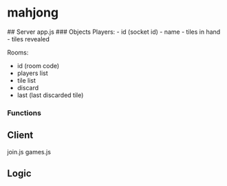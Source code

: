 # mahjong
<insert description> 
## Server
  app.js
### Objects
Players:
- id (socket id)
- name
- tiles in hand
- tiles revealed

Rooms:
- id (room code)
- players list
- tile list
- discard
- last (last discarded tile)

### Functions

## Client
  join.js
  games.js
## Logic
